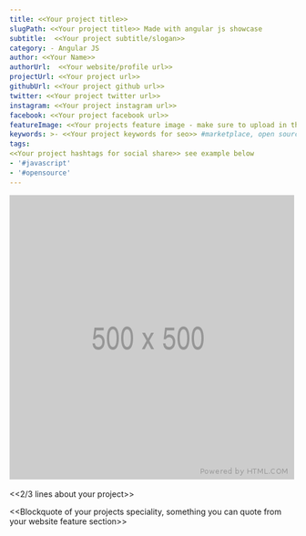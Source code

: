 ```yaml
---
title: <<Your project title>>
slugPath: <<Your project title>> Made with angular js showcase
subtitle:  <<Your project subtitle/slogan>>
category: - Angular JS
author: <<Your Name>>
authorUrl:  <<Your website/profile url>>
projectUrl: <<Your project url>>
githubUrl: <<Your project github url>>
twitter: <<Your project twitter url>>
instagram: <<Your project instagram url>>
facebook: <<Your project facebook url>>
featureImage: <<Your projects feature image - make sure to upload in the uploads folder>> #/uploads/pagekit-made-with-vue-js.png
keywords: >- <<Your project keywords for seo>> #marketplace, open source
tags:
<<Your project hashtags for social share>> see example below
- '#javascript'
- '#opensource'
---
```


[![Feature Image](/uploads/your-project-image.png)](https://madewithjavascript.club/ "Pagekit | Made with Vue JS")

<<2/3 lines about your project>>

<<Blockquote of your projects speciality, something you can quote from your website feature section>>
